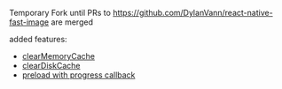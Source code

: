 Temporary Fork until PRs to https://github.com/DylanVann/react-native-fast-image are merged 

added features:

* [clearMemoryCache](https://github.com/DylanVann/react-native-fast-image/pull/425)
* [clearDiskCache](https://github.com/DylanVann/react-native-fast-image/pull/425)
* [preload with progress callback](https://github.com/Sparted/react-native-fast-image)

